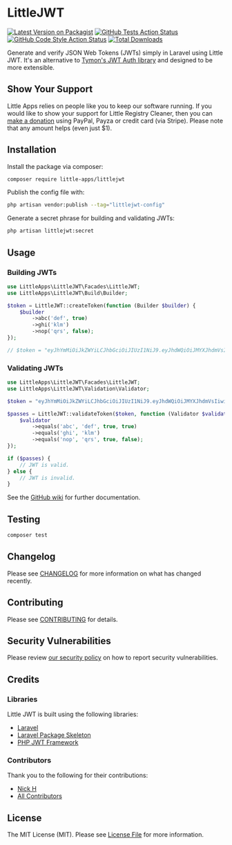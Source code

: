 # LittleJWT

[![Latest Version on Packagist](https://img.shields.io/packagist/v/little-apps/littlejwt.svg?style=flat-square)](https://packagist.org/packages/little-apps/littlejwt)
[![GitHub Tests Action Status](https://img.shields.io/github/workflow/status/little-apps/littlejwt/run-tests?label=tests)](https://github.com/little-apps/littlejwt/actions?query=workflow%3Arun-tests+branch%3Amain)
[![GitHub Code Style Action Status](https://img.shields.io/github/workflow/status/little-apps/littlejwt/Check%20&%20fix%20styling?label=code%20style)](https://github.com/little-apps/littlejwt/actions?query=workflow%3A"Check+%26+fix+styling"+branch%3Amain)
[![Total Downloads](https://img.shields.io/packagist/dt/little-apps/littlejwt.svg?style=flat-square)](https://packagist.org/packages/little-apps/littlejwt)

Generate and verify JSON Web Tokens (JWTs) simply in Laravel using Little JWT. It's an alternative to [Tymon's JWT Auth library](https://github.com/tymondesigns/jwt-auth) and designed to be more extensible.

## Show Your Support

Little Apps relies on people like you to keep our software running. If you would like to show your support for Little Registry Cleaner, then you can [make a donation](https://www.little-apps.com/?donate) using PayPal, Payza or credit card (via Stripe). Please note that any amount helps (even just $1).

## Installation

Install the package via composer:

```bash
composer require little-apps/littlejwt
```

Publish the config file with:

```bash
php artisan vendor:publish --tag="littlejwt-config"
```

Generate a secret phrase for building and validating JWTs:

```bash
php artisan littlejwt:secret
```

## Usage

### Building JWTs

```php
use LittleApps\LittleJWT\Facades\LittleJWT;
use LittleApps\LittleJWT\Build\Builder;

$token = LittleJWT::createToken(function (Builder $builder) {
    $builder
        ->abc('def', true)
        ->ghi('klm')
        ->nop('qrs', false);
});

// $token = "eyJhYmMiOiJkZWYiLCJhbGciOiJIUzI1NiJ9.eyJhdWQiOiJMYXJhdmVsIiwiZXhwIjoxNjQzMDg1NTEwLCJnaGkiOiJrbG0iLCJpYXQiOjE2NDMwODE5MTAsImlzcyI6Imh0dHA6Ly9sb2NhbGhvc3QiLCJqdGkiOiJkZmI1NzkyNy0yMzA5LTRjMTYtOTkyOC0zYTc4NDk2NzBlOWMiLCJuYmYiOjE2NDMwODE5MTAsIm5vcCI6InFycyJ9.ZxWbIY8bYPw8ZOjxBxxtcR0-6GztbMnEStWpvpojN4k";
```

### Validating JWTs
```php
use LittleApps\LittleJWT\Facades\LittleJWT;
use LittleApps\LittleJWT\Validation\Validator;

$token = "eyJhYmMiOiJkZWYiLCJhbGciOiJIUzI1NiJ9.eyJhdWQiOiJMYXJhdmVsIiwiZXhwIjoxNjQzMDg1NTEwLCJnaGkiOiJrbG0iLCJpYXQiOjE2NDMwODE5MTAsImlzcyI6Imh0dHA6Ly9sb2NhbGhvc3QiLCJqdGkiOiJkZmI1NzkyNy0yMzA5LTRjMTYtOTkyOC0zYTc4NDk2NzBlOWMiLCJuYmYiOjE2NDMwODE5MTAsIm5vcCI6InFycyJ9.ZxWbIY8bYPw8ZOjxBxxtcR0-6GztbMnEStWpvpojN4k";

$passes = LittleJWT::validateToken($token, function (Validator $validator) {
    $validator
        ->equals('abc', 'def', true, true)
        ->equals('ghi', 'klm')
        ->equals('nop', 'qrs', true, false);
});

if ($passes) {
    // JWT is valid.
} else {
    // JWT is invalid.
}
```

See the [GitHub wiki](https://github.com/little-apps/LittleJWT/wiki) for further documentation.

## Testing

```bash
composer test
```

## Changelog

Please see [CHANGELOG](CHANGELOG.md) for more information on what has changed recently.

## Contributing

Please see [CONTRIBUTING](.github/CONTRIBUTING.md) for details.

## Security Vulnerabilities

Please review [our security policy](../../security/policy) on how to report security vulnerabilities.

## Credits

### Libraries

Little JWT is built using the following libraries:

 * [Laravel](https://laravel.com/)
 * [Laravel Package Skeleton](https://github.com/spatie/package-skeleton-laravel)
 * [PHP JWT Framework](https://github.com/web-token/jwt-framework)

### Contributors

Thank you to the following for their contributions:

- [Nick H](https://github.com/little-apps)
- [All Contributors](../../contributors)

## License

The MIT License (MIT). Please see [License File](LICENSE.md) for more information.
